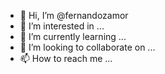 - 👋 Hi, I’m @fernandozamor
- 👀 I’m interested in ...
- 🌱 I’m currently learning ...
- 💞️ I’m looking to collaborate on ...
- 📫 How to reach me ...

<!---
fernandozamor/fernandozamor is a ✨ special ✨ repository because its `README.md` (this file) appears on your GitHub profile.
You can click the Preview link to take a look at your changes.
--->
